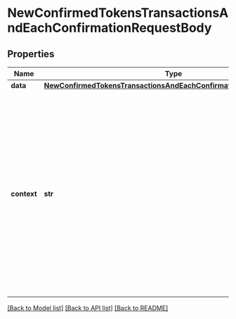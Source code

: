 # NewConfirmedTokensTransactionsAndEachConfirmationRequestBody


## Properties
Name | Type | Description | Notes
------------ | ------------- | ------------- | -------------
**data** | [**NewConfirmedTokensTransactionsAndEachConfirmationRequestBodyData**](NewConfirmedTokensTransactionsAndEachConfirmationRequestBodyData.md) |  | 
**context** | **str** | In batch situations the user can use the context to correlate responses with requests. This property is present regardless of whether the response was successful or returned as an error. &#x60;context&#x60; is specified by the user. | [optional] 

[[Back to Model list]](../README.md#documentation-for-models) [[Back to API list]](../README.md#documentation-for-api-endpoints) [[Back to README]](../README.md)



